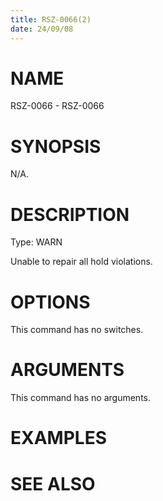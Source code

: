 ```yaml
---
title: RSZ-0066(2)
date: 24/09/08
---
```


# NAME

RSZ-0066 - RSZ-0066

# SYNOPSIS

N/A.

# DESCRIPTION

Type: WARN

Unable to repair all hold violations.

# OPTIONS

This command has no switches.

# ARGUMENTS

This command has no arguments.

# EXAMPLES

# SEE ALSO
